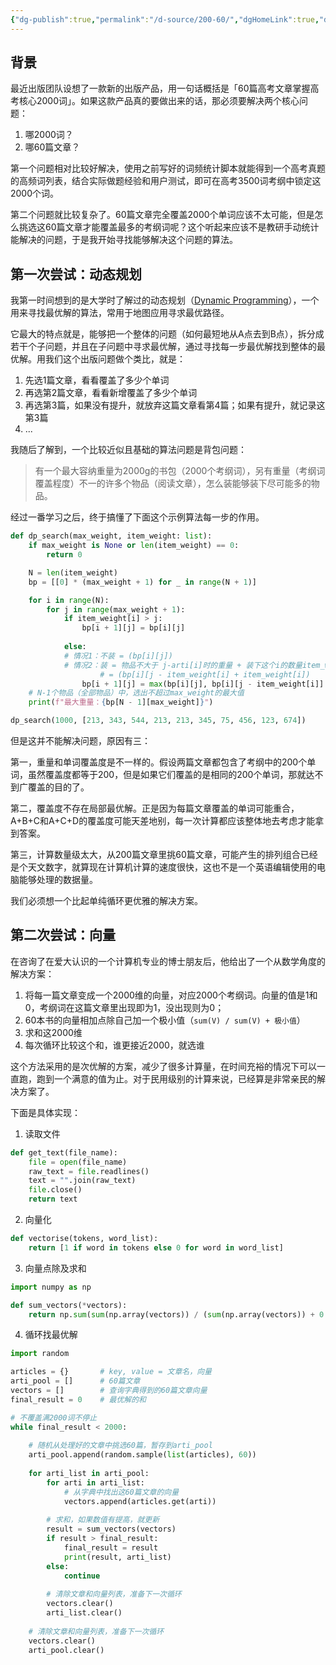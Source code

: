 ```yaml
---
{"dg-publish":true,"permalink":"/d-source/200-60/","dgHomeLink":true,"dgPassFrontmatter":false}
---
```


## 背景
最近出版团队设想了一款新的出版产品，用一句话概括是「60篇高考文章掌握高考核心2000词」。如果这款产品真的要做出来的话，那必须要解决两个核心问题：
1. 哪2000词？
2. 哪60篇文章？

第一个问题相对比较好解决，使用之前写好的词频统计脚本就能得到一个高考真题的高频词列表，结合实际做题经验和用户测试，即可在高考3500词考纲中锁定这2000个词。

第二个问题就比较复杂了。60篇文章完全覆盖2000个单词应该不太可能，但是怎么挑选这60篇文章才能覆盖最多的考纲词呢？这个听起来应该不是教研手动统计能解决的问题，于是我开始寻找能够解决这个问题的算法。

## 第一次尝试：动态规划
我第一时间想到的是大学时了解过的动态规划（[Dynamic Programming](http://en.wikipedia.org/wiki/Dynamic_programming)），一个用来寻找最优解的算法，常用于地图应用寻求最优路径。

它最大的特点就是，能够把一个整体的问题（如何最短地从A点去到B点），拆分成若干个子问题，并且在子问题中寻求最优解，通过寻找每一步最优解找到整体的最优解。用我们这个出版问题做个类比，就是：
1. 先选1篇文章，看看覆盖了多少个单词
2. 再选第2篇文章，看看新增覆盖了多少个单词
3. 再选第3篇，如果没有提升，就放弃这篇文章看第4篇；如果有提升，就记录这第3篇
4. ...

我随后了解到，一个比较近似且基础的算法问题是背包问题：
> 有一个最大容纳重量为2000g的书包（2000个考纲词），另有重量（考纲词覆盖程度）不一的许多个物品（阅读文章），怎么装能够装下尽可能多的物品。

经过一番学习之后，终于搞懂了下面这个示例算法每一步的作用。

```Python
def dp_search(max_weight, item_weight: list):
	if max_weight is None or len(item_weight) == 0:
		return 0

	N = len(item_weight)
	bp = [[0] * (max_weight + 1) for _ in range(N + 1)]

  	for i in range(N):
		for j in range(max_weight + 1):
			if item_weight[i] > j:
				bp[i + 1][j] = bp[i][j]
			
			else:
			# 情况1：不装 = (bp[i][j])
			# 情况2：装 = 物品不大于 j-arti[i]时的重量 + 装下这个i的数量item_weight[i]
					# = (bp[i][j - item_weight[i] + item_weight[i])
				bp[i + 1][j] = max(bp[i][j], bp[i][j - item_weight[i]] + item_weight[i])
	# N-1个物品（全部物品）中，选出不超过max_weight的最大值
	print(f"最大重量：{bp[N - 1][max_weight]}")

dp_search(1000, [213, 343, 544, 213, 213, 345, 75, 456, 123, 674])

```

但是这并不能解决问题，原因有三：

第一，重量和单词覆盖度是不一样的。假设两篇文章都包含了考纲中的200个单词，虽然覆盖度都等于200，但是如果它们覆盖的是相同的200个单词，那就达不到广覆盖的目的了。

第二，覆盖度不存在局部最优解。正是因为每篇文章覆盖的单词可能重合，A+B+C和A+C+D的覆盖度可能天差地别，每一次计算都应该整体地去考虑才能拿到答案。

第三，计算数量级太大，从200篇文章里挑60篇文章，可能产生的排列组合已经是个天文数字，就算现在计算机计算的速度很快，这也不是一个英语编辑使用的电脑能够处理的数据量。

我们必须想一个比起单纯循环更优雅的解决方案。


## 第二次尝试：向量

在咨询了在爱大认识的一个计算机专业的博士朋友后，他给出了一个从数学角度的解决方案：
1. 将每一篇文章变成一个2000维的向量，对应2000个考纲词。向量的值是1和0，考纲词在这篇文章里出现即为1，没出现则为0；
2. 60本书的向量相加点除自己加一个极小值（`sum(V) / sum(V) + 极小值`）
3. 求和这2000维
4. 每次循环比较这个和，谁更接近2000，就选谁

这个方法采用的是次优解的方案，减少了很多计算量，在时间充裕的情况下可以一直跑，跑到一个满意的值为止。对于民用级别的计算来说，已经算是非常亲民的解决方案了。

下面是具体实现：
1. 读取文件
```Python
def get_text(file_name):  
    file = open(file_name)  
    raw_text = file.readlines()  
    text = "".join(raw_text)  
    file.close()  
    return text
```
2. 向量化
```Python
def vectorise(tokens, word_list):  
    return [1 if word in tokens else 0 for word in word_list]
```
3. 向量点除及求和
```Python
import numpy as np

def sum_vectors(*vectors):  
    return np.sum(sum(np.array(vectors)) / (sum(np.array(vectors)) + 0.1*(10**-8)))
```
4. 循环找最优解
```Python
import random

articles = {}		# key, value = 文章名，向量
arti_pool = []  	# 60篇文章
vectors = []  		# 查询字典得到的60篇文章向量
final_result = 0  	# 最优解的和

# 不覆盖满2000词不停止 
while final_result < 2000:  
	
	# 随机从处理好的文章中挑选60篇，暂存到arti_pool
    arti_pool.append(random.sample(list(articles), 60))  
	
    for arti_list in arti_pool:  
        for arti in arti_list:  
			# 从字典中找出这60篇文章的向量
            vectors.append(articles.get(arti)) 
		
		# 求和，如果数值有提高，就更新
        result = sum_vectors(vectors)  
        if result > final_result:  
            final_result = result  
            print(result, arti_list)  
        else:  
            continue
		
		# 清除文章和向量列表，准备下一次循环
        vectors.clear()  
        arti_list.clear()  
		
    # 清除文章和向量列表，准备下一次循环
	vectors.clear()  
    arti_pool.clear()
```